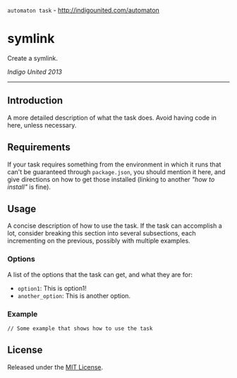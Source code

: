 `automaton task` - http://indigounited.com/automaton

symlink
===

Create a symlink.

*Indigo United 2013*

----------------------------------------

## Introduction

A more detailed description of what the task does. Avoid having code in here, unless necessary.


## Requirements

If your task requires something from the environment in which it runs that can't be guaranteed through `package.json`, you should mention it here, and give directions on how to get those installed (linking to another *"how to install"* is fine).


## Usage

A concise description of how to use the task. If the task can accomplish a lot, consider breaking this section into several subsections, each incrementing on the previous, possibly with multiple examples.

### Options

A list of the options that the task can get, and what they are for:

- `option1`: This is option1!
- `another_option`: This is another option.

### Example

```
// Some example that shows how to use the task
```


## License

Released under the [MIT License](http://www.opensource.org/licenses/mit-license.php).
